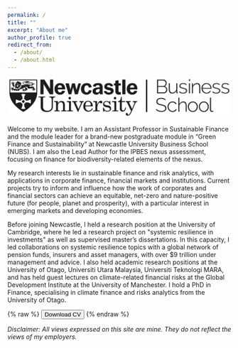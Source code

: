 ```yaml
---
permalink: /
title: ""
excerpt: "About me"
author_profile: true
redirect_from: 
  - /about/
  - /about.html
---
```

![](../images/ncl_logo.png)

Welcome to my website. I am an Assistant Professor in Sustainable Finance and the module leader for a brand-new postgraduate module in “Green Finance and Sustainability” at Newcastle University Business School (NUBS). I am also the Lead Author for the IPBES nexus assessment, focusing on finance for biodiversity-related elements of the nexus.

My research interests lie in sustainable finance and risk analytics, with applications in corporate finance, financial markets and institutions. Current projects try to inform and influence how the work of corporates and financial sectors can achieve an equitable, net-zero and nature-positive future (for people, planet and prosperity), with a particular interest in emerging markets and developing economies.

Before joining Newcastle, I held a research position at the University of Cambridge, where he led a research project on "systemic resilience in investments" as well as supervised master’s dissertations. In this capacity, I led collaborations on systemic resilience topics with a global network of pension funds, insurers and asset managers, with over $9 trillion under management and advice. I also held academic research positions at the University of Otago, Universiti Utara Malaysia, Universiti Teknologi MARA, and has held guest lectures on climate-related financial risks at the Global Development Institute at the University of Manchester. I hold a PhD in Finance, specialising in climate finance and risks analytics from the University of Otago.

{% raw %}
<button onclick="window.open('/files/IFTEKHAR_CV.pdf')">Download CV</button>
{% endraw %}

*Disclaimer: All views expressed on this site are mine. They do not reflect the views of my employers.*
